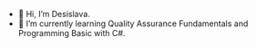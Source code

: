- 👋 Hi, I’m Desislava.
- 🌱 I’m currently learning Quality Assurance Fundamentals and Programming Basic with C#.

<!---
hari-md/hari-md is a ✨ special ✨ repository because its `README.md` (this file) appears on your GitHub profile.
You can click the Preview link to take a look at your changes.
--->

